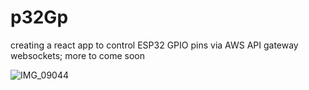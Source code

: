 # p32Gp

creating a react app to control ESP32 GPIO pins via AWS API gateway websockets; more to come soon


![IMG_09044](https://user-images.githubusercontent.com/85037857/223036368-9f265852-a9fe-46f5-a9cd-6eefb95457c5.jpg)
